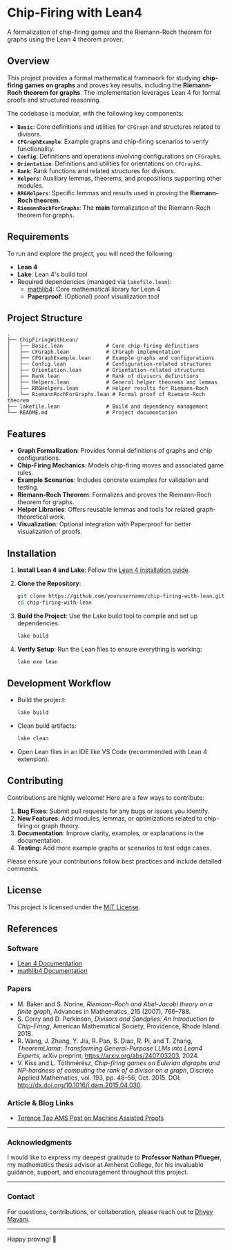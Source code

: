 # Chip-Firing with Lean4

A formalization of chip-firing games and the Riemann-Roch theorem for graphs using the Lean 4 theorem prover.

## Overview

This project provides a formal mathematical framework for studying **chip-firing games on graphs** and proves key results, including the **Riemann-Roch theorem for graphs**. The implementation leverages Lean 4 for formal proofs and structured reasoning.

The codebase is modular, with the following key components:

- **`Basic`**: Core definitions and utilities for `CFGraph` and structures related to divisors.
- **`CFGraphExample`**: Example graphs and chip-firing scenarios to verify functionality.
- **`Config`**: Definitions and operations involving configurations on `CFGraph`s.
- **`Orientation`**: Definitions and utilities for orientations on `CFGraph`s.
- **`Rank`**: Rank functions and related structures for divisors.
- **`Helpers`**: Auxiliary lemmas, theorems, and propositions supporting other modules.
- **`RRGHelpers`**: Specific lemmas and results used in proving the **Riemann-Roch theorem**.
- **`RiemannRochForGraphs`**: The **main** formalization of the Riemann-Roch theorem for graphs.

## Requirements

To run and explore the project, you will need the following:

- **Lean 4**
- **Lake**: Lean 4's build tool
- Required dependencies (managed via `lakefile.lean`):
  - [mathlib4](https://github.com/leanprover-community/mathlib4): Core mathematical library for Lean 4
  - **Paperproof**: (Optional) proof visualization tool

## Project Structure

```
.
├── ChipFiringWithLean/
│   ├── Basic.lean              # Core chip-firing definitions
│   ├── CFGraph.lean            # CFGraph implementation
│   ├── CFGraphExample.lean     # Example graphs and configurations
│   ├── Config.lean             # Configuration-related structures
│   ├── Orientation.lean        # Orientation-related structures
│   ├── Rank.lean               # Rank of divisors definitions
│   ├── Helpers.lean            # General helper theorems and lemmas
│   ├── RRGHelpers.lean         # Helper results for Riemann-Roch
│   └── RiemannRochForGraphs.lean # Formal proof of Riemann-Roch theorem
├── lakefile.lean               # Build and dependency management
└── README.md                   # Project documentation
```

## Features

- **Graph Formalization**: Provides formal definitions of graphs and chip configurations.
- **Chip-Firing Mechanics**: Models chip-firing moves and associated game rules.
- **Example Scenarios**: Includes concrete examples for validation and testing.
- **Riemann-Roch Theorem**: Formalizes and proves the Riemann-Roch theorem for graphs.
- **Helper Libraries**: Offers reusable lemmas and tools for related graph-theoretical work.
- **Visualization**: Optional integration with Paperproof for better visualization of proofs.

## Installation

1. **Install Lean 4 and Lake**:
   Follow the [Lean 4 installation guide](https://leanprover.github.io/lean4/doc/setup.html).

2. **Clone the Repository**:
   ```bash
   git clone https://github.com/yourusername/chip-firing-with-lean.git
   cd chip-firing-with-lean
   ```

3. **Build the Project**:
   Use the Lake build tool to compile and set up dependencies.
   ```bash
   lake build
   ```

4. **Verify Setup**:
   Run the Lean files to ensure everything is working:
   ```bash
   lake exe lean
   ```

## Development Workflow

- Build the project:
  ```bash
  lake build
  ```
- Clean build artifacts:
  ```bash
  lake clean
  ```
- Open Lean files in an IDE like VS Code (recommended with Lean 4 extension).

## Contributing

Contributions are highly welcome! Here are a few ways to contribute:

1. **Bug Fixes**: Submit pull requests for any bugs or issues you identify.
2. **New Features**: Add modules, lemmas, or optimizations related to chip-firing or graph theory.
3. **Documentation**: Improve clarity, examples, or explanations in the documentation.
4. **Testing**: Add more example graphs or scenarios to test edge cases.

Please ensure your contributions follow best practices and include detailed comments.

## License

This project is licensed under the [MIT License](LICENSE).

## References

### Software
- [Lean 4 Documentation](https://leanprover.github.io/lean4/doc/)
- [mathlib4 Documentation](https://leanprover-community.github.io/mathlib4_docs/)

### Papers
- M. Baker and S. Norine, *Riemann-Roch and Abel-Jacobi theory on a finite graph*, Advances in Mathematics, 215 (2007), 766–788.
- S. Corry and D. Perkinson, *Divisors and Sandpiles: An Introduction to Chip-Firing*, American Mathematical Society, Providence, Rhode Island. 2018.
- R. Wang, J. Zhang, Y. Jia, R. Pan, S. Diao, R. Pi, and T. Zhang, *TheoremLlama: Transforming General-Purpose LLMs into Lean4 Experts*, arXiv preprint, https://arxiv.org/abs/2407.03203, 2024.
- V. Kiss and L. Tóthmérész, *Chip-firing games on Eulerian digraphs and NP-hardness of computing the rank of a divisor on a graph*, Discrete Applied Mathematics, vol. 193, pp. 48–56, Oct. 2015. DOI: http://dx.doi.org/10.1016/j.dam.2015.04.030.

### Article & Blog Links
- [Terence Tao AMS Post on Machine Assisted Proofs](https://www.ams.org/journals/notices/202501/noti3041/noti3041.html?adat=January%202025&trk=3041&pdfissue=202501&pdffile=rnoti-p6.pdf&cat=none&type=.html&utm_source=Informz&utm_medium=email&utm_campaign=Informz%20Mailing&_zs=x9GnR1&_zl=7A3f7)

---

### Acknowledgments

I would like to express my deepest gratitude to **Professor Nathan Pflueger**, my mathematics thesis advisor at Amherst College, for his invaluable guidance, support, and encouragement throughout this project.

---

### Contact
For questions, contributions, or collaboration, please reach out to [Dhyey Mavani](mailto:ddmavani2003@gmail.com).

---

Happy proving! 🚀